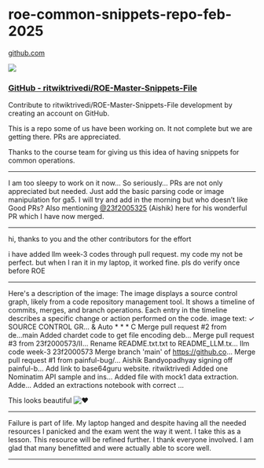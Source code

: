 # roe-common-snippets-repo-feb-2025

[github.com](https://github.com/ritwiktrivedi/ROE-Master-Snippets-File)

![](https://europe1.discourse-cdn.com/flex013/uploads/iitm/optimized/3X/4/7/4780e9efee3fee9a734598aa75a48693828aadb0_2_690x344.png)

### [GitHub - ritwiktrivedi/ROE-Master-Snippets-File](https://github.com/ritwiktrivedi/ROE-Master-Snippets-File)

Contribute to ritwiktrivedi/ROE-Master-Snippets-File development by creating an account on GitHub.

This is a repo some of us have been working on. It not complete but we are getting there. PRs are appreciated.

Thanks to the course team for giving us this idea of having snippets for common operations.

---

I am too sleepy to work on it now… So seriously… PRs are not only appreciated but needed. Just add the basic parsing code or image manipulation for ga5. I will try and add in the morning but who doesn’t like Good PRs? Also mentioning [@23f2005325](/u/23f2005325) (Aishik) here for his wonderful PR which I have now merged.

---

hi, thanks to you and the other contributors for the effort

i have added llm week-3 codes through pull request. my code my not be perfect. but when I ran it in my laptop, it worked fine. pls do verify once before ROE

---

Here's a description of the image:
The image displays a source control graph, likely from a code repository management tool. It shows a timeline of commits, merges, and branch operations. Each entry in the timeline describes a specific change or action performed on the code.
image text:
✓ SOURCE CONTROL GR... & Auto
\* \* \* C
Merge pull request #2 from de...main
Added chardet code to get file encoding deb...
Merge pull request #3 from 23f2000573/II...
Rename README.txt.txt to README\_LLM.tx...
Ilm code week-3 23f2000573
Merge branch 'main' of https://github.co...
Merge pull request #1 from painful-bug/...
Aishik Bandyopadhyay signing off painful-b...
Add link to base64guru website. ritwiktrivedi
Added one Nominatim API sample and ins...
Added file with mock1 data extraction. Adde...
Added an extractions notebook with correct ...
  
This looks beautiful ![:heart:](https://emoji.discourse-cdn.com/google/heart.png?v=12 ":heart:")

---

Failure is part of life. My laptop hanged and despite having all the needed resources I panicked and the exam went the way it went. I take this as a lesson. This resource will be refined further. I thank everyone involved. I am glad that many benefitted and were actually able to score well.

---

